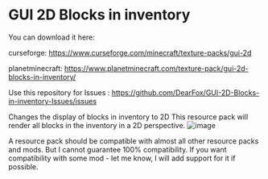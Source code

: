 # GUI 2D Blocks in inventory
You can download it here:

curseforge: https://www.curseforge.com/minecraft/texture-packs/gui-2d

planetminecraft: https://www.planetminecraft.com/texture-pack/gui-2d-blocks-in-inventory/

Use this repository for Issues : https://github.com/DearFox/GUI-2D-Blocks-in-inventory-Issues/issues

Changes the display of blocks in inventory to 2D
This resource pack will render all blocks in the inventory in a 2D perspective.
![image](https://user-images.githubusercontent.com/59219907/137620086-19a41e15-9123-42a9-b373-6d78fe0582f8.png)

A resource pack should be compatible with almost all other resource packs and mods. But I cannot guarantee 100% compatibility.
If you want compatibility with some mod - let me know, I will add support for it if possible.
